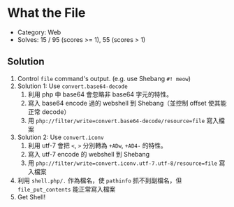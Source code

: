 # What the File

- Category: Web
- Solves: 15 / 95 (scores >= 1), 55 (scores > 1)

## Solution

1. Control `file` command's output. (e.g. use Shebang `#! meow`)
2. Solution 1: Use `convert.base64-decode`
   1. 利用 php 中 base64 會忽略非 base64 字元的特性。
   2. 寫入 base64 encode 過的 webshell 到 Shebang（並控制 offset 使其能正常 decode）
   3. 用 `php://filter/write=convert.base64-decode/resource=file` 寫入檔案
3. Solution 2: Use `convert.iconv`
   1. 利用 utf-7 會把 `<`, `>` 分別轉為 `+ADw`, `+AD4-` 的特性。
   2. 寫入 utf-7 encode 的 webshell 到 Shebang
   3. 用 `php://filter/write=convert.iconv.utf-7.utf-8/resource=file` 寫入檔案
4. 利用 `shell.php/.` 作為檔名，使 `pathinfo` 抓不到副檔名，但 `file_put_contents` 能正常寫入檔案
5. Get Shell!